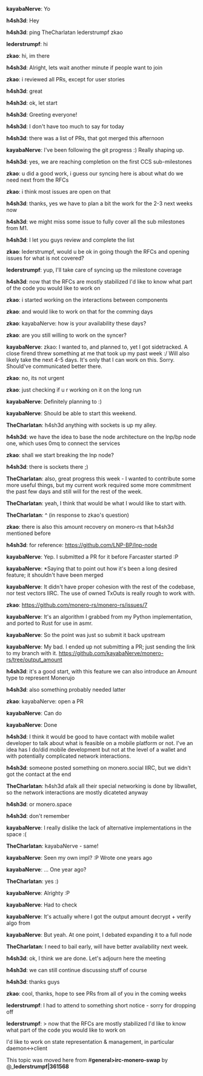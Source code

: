 **kayabaNerve**: Yo

**h4sh3d**: Hey

**h4sh3d**: ping TheCharlatan lederstrumpf zkao

**lederstrumpf**: hi

**zkao**: hi, im there

**h4sh3d**: Alright, lets wait another minute if people want to join

**zkao**: i reviewed all PRs, except for user stories

**h4sh3d**: great

**h4sh3d**: ok, let start

**h4sh3d**: Greeting everyone!

**h4sh3d**: I don't have too much to say for today

**h4sh3d**: there was a list of PRs, that got merged this afternoon

**kayabaNerve**: I've been following the git progress :) Really shaping up.

**h4sh3d**: yes, we are reaching completion on the first CCS sub-milestones

**zkao**: u did a good work, i guess our syncing here is about what do we need next from the RFCs

**zkao**: i think most issues are open on that

**h4sh3d**: thanks, yes we have to plan a bit the work for the 2-3 next weeks now

**h4sh3d**: we might miss some issue to fully cover all the sub milestones from M1.

**h4sh3d**: I let you guys review and complete the list

**zkao**: lederstrumpf, would u be ok in going though the RFCs and opening issues for what is not covered?

**lederstrumpf**: yup, I'll take care of syncing up the milestone coverage

**h4sh3d**: now that the RFCs are mostly stabilized I'd like to know what part of the code you would like to work on

**zkao**: i started working on the interactions between components

**zkao**: and would like to work on that for the comming days

**zkao**: kayabaNerve: how is your availability these days?

**zkao**: are you still willing to work on the syncer?

**kayabaNerve**: zkao: I wanted to, and planned to, yet I got sidetracked. A close firend threw something at me that took up my past week :/ Will also likely take the next 4-5 days. It's only that I can work on this. Sorry. Should've communicated better there.

**zkao**: no, its not urgent

**zkao**: just checking if u r working on it on the long run

**kayabaNerve**: Definitely planning to :)

**kayabaNerve**: Should be able to start this weekend.

**TheCharlatan**: h4sh3d anything with sockets is up my alley.

**h4sh3d**: we have the idea to base the node architecture on the lnp/bp node one, which uses 0mq to connect the services

**zkao**: shall we start breaking the lnp node?

**h4sh3d**: there is sockets there ;)

**TheCharlatan**: also, great progress this week - I wanted to contribute some more useful things, but my current work required some more commitment the past few days and still will for the rest of the week.

**TheCharlatan**: yeah, I think that would be what I would like to start with.

**TheCharlatan**: ^ (in response to zkao's question)

**zkao**: there is also this amount recovery on monero-rs that h4sh3d mentioned before

**h4sh3d**: for reference: https://github.com/LNP-BP/lnp-node

**kayabaNerve**: Yep. I submitted a PR for it before Farcaster started :P

**kayabaNerve**: *Saying that to point out how it's been a long desired feature; it shouldn't have been merged

**kayabaNerve**: It didn't have proper cohesion with the rest of the codebase, nor test vectors IIRC. The use of owned TxOuts is really rough to work with.

**zkao**: https://github.com/monero-rs/monero-rs/issues/7

**kayabaNerve**: It's an algorithm I grabbed from my Python implementation, and ported to Rust for use in asmr.

**kayabaNerve**: So the point was just so submit it back upstream

**kayabaNerve**: My bad. I ended up not submitting a PR; just sending the link to my branch with it. https://github.com/kayabaNerve/monero-rs/tree/output_amount

**h4sh3d**: it's a good start, with this feature we can also introduce an Amount type to represent Monerujo

**h4sh3d**: also something probably needed latter

**zkao**: kayabaNerve: open a PR

**kayabaNerve**: Can do

**kayabaNerve**: Done

**h4sh3d**: I think it would be good to have contact with mobile wallet developer to talk about what is feasible on a mobile platform or not. I've an idea has I do/did mobile development but not at the level of a wallet and with potentially complicated network interactions.

**h4sh3d**: someone posted something on monero.social IIRC, but we didn't got the contact at the end

**TheCharlatan**: h4sh3d afaik all their special networking is done by libwallet, so the network interactions are mostly dicateted anyway

**h4sh3d**: or monero.space

**h4sh3d**: don't remember

**kayabaNerve**: I really dislike the lack of alternative implementations in the space :(

**TheCharlatan**: kayabaNerve - same!

**kayabaNerve**: Seen my own impl? :P Wrote one years ago

**kayabaNerve**: ... One year ago?

**TheCharlatan**: yes :)

**kayabaNerve**: Alrighty :P

**kayabaNerve**: Had to check

**kayabaNerve**: It's actually where I got the output amount decrypt + verify algo from

**kayabaNerve**: But yeah. At one point, I debated expanding it to a full node

**TheCharlatan**: I need to bail early, will have better availability next week.

**h4sh3d**: ok, I think we are done. Let's adjourn here the meeting

**h4sh3d**: we can still continue discussing stuff of course

**h4sh3d**: thanks guys

**zkao**: cool, thanks, hope to see PRs from all of you in the coming weeks

**lederstrumpf**: I had to attend to something short notice - sorry for dropping off

**lederstrumpf**: > now that the RFCs are mostly stabilized I'd like to know what part of the code you would like to work on

I'd like to work on state representation & management, in particular daemon<->client

This topic was moved here from #**general>irc-monero-swap** by @_**lederstrumpf|361568**